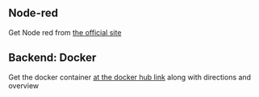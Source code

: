<h2> Node-red </h2>
Get Node red from <a href="https://nodered.org/"> the official site </a>
<br>
<h2> Backend: Docker  </h2>
<p>Get the docker container <a href="https://hub.docker.com/repository/docker/nirvik00/ifcproj"> at the docker hub link</a> along with directions and overview </p>
